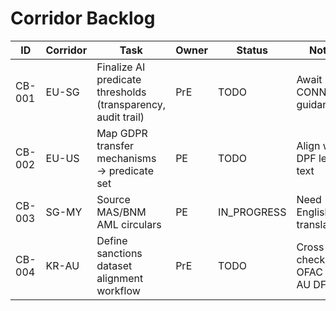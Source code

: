 # Corridor Backlog

| ID | Corridor | Task | Owner | Status | Notes |
|----|----------|------|-------|--------|-------|
| CB-001 | EU-SG | Finalize AI predicate thresholds (transparency, audit trail) | PrE | TODO | Await DG CONNECT guidance |
| CB-002 | EU-US | Map GDPR transfer mechanisms → predicate set | PE | TODO | Align with DPF legal text |
| CB-003 | SG-MY | Source MAS/BNM AML circulars | PE | IN_PROGRESS | Need English translations |
| CB-004 | KR-AU | Define sanctions dataset alignment workflow | PrE | TODO | Cross-check OFAC vs AU DFAT |
